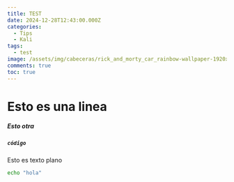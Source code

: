 ```yaml
---
title: TEST
date: 2024-12-28T12:43:00.000Z
categories:
  - Tips
  - Kali
tags:
  - test
image: /assets/img/cabeceras/rick_and_morty_car_rainbow-wallpaper-1920x1080.jpg
comments: true
toc: true
---
```

# Esto es una linea

##### Esto otra

##### `código`

Esto es texto plano

```bash
echo "hola"
```
